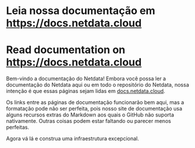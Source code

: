 # Leia nossa documentação em <https://docs.netdata.cloud>
# Read documentation on <https://docs.netdata.cloud>

Bem-vindo a documentação do Netdata! Embora você possa ler a documentação do Netdata aqui ou em todo o repositório do Netdata, nossa intenção é que essas páginas sejam lidas em [docs.netdata.cloud](https://docs.netdata.cloud).

Os links entre as páginas de documentação funcionarão bem aqui, mas a formatação pode não ser perfeita, pois nosso site de documentação usa alguns recursos extras do Markdown aos quais o GitHub não suporta nativamente. Outras coisas podem estar faltando ou parecer menos perfeitas.

Agora vá lá e construa uma infraestrutura excepcional.
